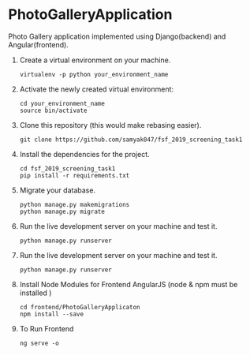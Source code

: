 # PhotoGalleryApplication
Photo Gallery application implemented using Django(backend) and Angular(frontend). 

1. Create a virtual environment on your machine. 
    ```
    virtualenv -p python your_environment_name
    ```
    
2. Activate the newly created virtual environment:
    ```
    cd your_environment_name
    source bin/activate
    ```

3. Clone this repository (this would make rebasing easier).
    ```
    git clone https://github.com/samyak047/fsf_2019_screening_task1
    ```
    
4. Install the dependencies for the project.
    ```
    cd fsf_2019_screening_task1
    pip install -r requirements.txt
    ```
5. Migrate your database.
    ```
    python manage.py makemigrations
    python manage.py migrate 
    ``` 

6. Run the live development server on your machine and test it.
    ```
    python manage.py runserver
    ```
   
7. Run the live development server on your machine and test it.
    ```
    python manage.py runserver
    ```
8. Install Node Modules for Frontend AngularJS (node & npm must be installed )
   ```
   cd frontend/PhotoGalleryApplicaton
   npm install --save   
   ```

9. To Run Frontend 
    ```
   ng serve -o
   ```   